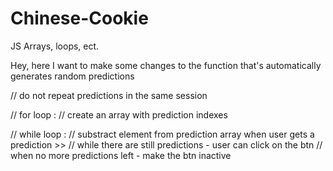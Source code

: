 # Chinese-Cookie
JS Arrays, loops, ect.

Hey, here I want to make some changes to the function that's automatically generates random predictions

// do not repeat predictions in the same session

// for loop :
// create an array with prediction indexes

// while loop : 
// substract element from prediction array when user gets a prediction >> 
// while there are still predictions - user can click on the btn
// when no more predictions left - make the btn inactive
